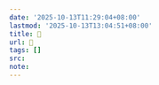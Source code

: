 ```yaml
---
date: '2025-10-13T11:29:04+08:00'
lastmod: '2025-10-13T13:04:51+08:00'
title: 󰟾
url: 󰟾
tags: []
src:
note:
---
```

